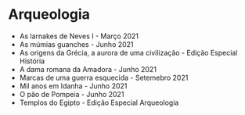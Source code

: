 # Arqueologia

* As larnakes de Neves I - Março 2021
* As múmias guanches - Junho 2021
* As origens da Grécia, a aurora de uma civilização - Edição Especial História
* A dama romana da Amadora - Junho 2021
* Marcas de uma guerra esquecida - Setemebro 2021
* Mil anos em Idanha - Junho 2021
* O pão de Pompeia - Junho 2021
* Templos do Egipto - Edição Especial Arqueologia
